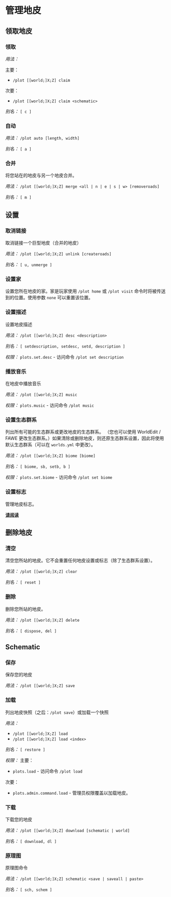 # 管理地皮

## 领取地皮

### 领取


*用法：*

主要：

* `/plot [[world;]X;Z] claim`

次要：

* `/plot [[world;]X;Z] claim <schematic>`

*别名：*
`[ c ]`


### 自动


*用法：*
`/plot auto [length, width]`

*别名：*
`[ a ]`


### 合并

将您站在的地皮与另一个地皮合并。

*用法：*
`/plot [[world;]X;Z] merge <all | n | e | s | w> [removeroads]`

*别名：*
`[ m ]`

## 设置

### 取消链接

取消链接一个巨型地皮（合并的地皮）

*用法：*
`/plot [[world;]X;Z] unlink [createroads]`

*别名：*
`[ u, unmerge ]`



### 设置家

设置您所在地皮的家。家是玩家使用 `/plot home` 或 `/plot visit` 命令时将被传送到的位置。使用参数 `none` 可以重置该位置。


### 设置描述

设置地皮描述

*用法：*
`/plot [[world;]X;Z] desc <description>`

*别名：*
`[ setdescription, setdesc, setd, description ]`

*权限：*
`plots.set.desc` - 访问命令 `/plot set description`

### 播放音乐

在地皮中播放音乐

*用法：*
`/plot [[world;]X;Z] music`

*权限：*
`plots.music` - 访问命令 `/plot music`


### 设置生态群系

列出所有可能的生态群系或更改地皮的生态群系。 （您也可以使用 WorldEdit / FAWE 更改生态群系。）如果清除或删除地皮，则还原生态群系设置，因此将使用默认生态群系（可以在 `worlds.yml` 中更改）。

*用法：*
`/plot [[world;]X;Z] biome [biome]`

*别名：*
`[ biome, sb, setb, b ]`

*权限：*
`plots.set.biome` - 访问命令 `/plot set biome`


### 设置标志

管理地皮标志。

[**请阅读**](/flags)

## 删除地皮

### 清空

清空您所站的地皮。它不会重置任何地皮设置或标志（除了生态群系设置）。

*用法：*
`/plot [[world;]X;Z] clear`

*别名：*
`[ reset ]`


### 删除

删除您所站的地皮。

*用法：*
`/plot [[world;]X;Z] delete`

*别名：*
`[ dispose, del ]`



## Schematic

### 保存

保存您的地皮

*用法：*
`/plot [[world;]X;Z] save`


### 加载

列出地皮快照（之后：`/plot save`）或加载一个快照

*用法：*

* `/plot [[world;]X;Z] load`
* `/plot [[world;]X;Z] load <index>`

*别名：*
`[ restore ]`

*权限：*
主要：

* `plots.load` - 访问命令 `/plot load`

次要：

* `plots.admin.command.load` - 管理员权限覆盖以加载地皮。

### 下载

下载您的地皮

*用法：*
`/plot [[world;]X;Z] download [schematic | world]`

*别名：*
`[ download, dl ]`


### 原理图

原理图命令

*用法：*
`/plot [[world;]X;Z] schematic <save | saveall | paste>`

*别名：*
`[ sch, schem ]`

